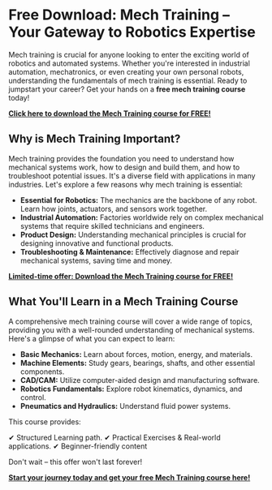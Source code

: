 # Free Download: Mech Training – Your Gateway to Robotics Expertise

Mech training is crucial for anyone looking to enter the exciting world of robotics and automated systems. Whether you're interested in industrial automation, mechatronics, or even creating your own personal robots, understanding the fundamentals of mech training is essential. Ready to jumpstart your career? Get your hands on a **free mech training course** today!

[**Click here to download the Mech Training course for FREE!**](https://udemywork.com/mech-training)

## Why is Mech Training Important?

Mech training provides the foundation you need to understand how mechanical systems work, how to design and build them, and how to troubleshoot potential issues. It's a diverse field with applications in many industries. Let's explore a few reasons why mech training is essential:

*   **Essential for Robotics:** The mechanics are the backbone of any robot. Learn how joints, actuators, and sensors work together.
*   **Industrial Automation:** Factories worldwide rely on complex mechanical systems that require skilled technicians and engineers.
*   **Product Design:** Understanding mechanical principles is crucial for designing innovative and functional products.
*   **Troubleshooting & Maintenance:** Effectively diagnose and repair mechanical systems, saving time and money.

[**Limited-time offer: Download the Mech Training course for FREE!**](https://udemywork.com/mech-training)

## What You'll Learn in a Mech Training Course

A comprehensive mech training course will cover a wide range of topics, providing you with a well-rounded understanding of mechanical systems. Here's a glimpse of what you can expect to learn:

*   **Basic Mechanics:** Learn about forces, motion, energy, and materials.
*   **Machine Elements:** Study gears, bearings, shafts, and other essential components.
*   **CAD/CAM:** Utilize computer-aided design and manufacturing software.
*   **Robotics Fundamentals:** Explore robot kinematics, dynamics, and control.
*   **Pneumatics and Hydraulics:** Understand fluid power systems.

This course provides:

✔ Structured Learning path.
✔ Practical Exercises & Real-world applications.
✔ Beginner-friendly content

Don't wait – this offer won't last forever!

[**Start your journey today and get your free Mech Training course here!**](https://udemywork.com/mech-training)
